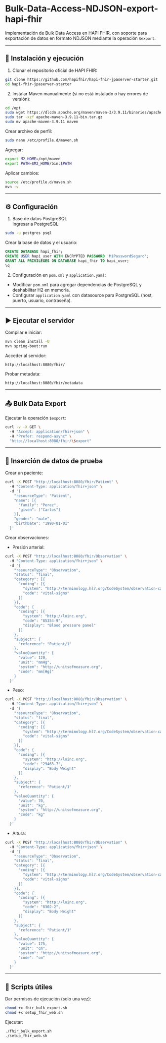 # Bulk-Data-Access-NDJSON-export-hapi-fhir  
Implementación de Bulk Data Access en HAPI FHIR, con soporte para exportación de datos en formato NDJSON mediante la operación `$export`.  

---  

## 🚀 Instalación y ejecución  
1. Clonar el repositorio oficial de HAPI FHIR:  
```bash  
git clone https://github.com/hapifhir/hapi-fhir-jpaserver-starter.git  
cd hapi-fhir-jpaserver-starter  
```

2. Instalar Maven manualmente (si no está instalado o hay errores de versión):  
```bash  
cd /opt  
sudo wget https://dlcdn.apache.org/maven/maven-3/3.9.11/binaries/apache-maven-3.9.11-bin.tar.gz  
sudo tar -xzf apache-maven-3.9.11-bin.tar.gz  
sudo mv apache-maven-3.9.11 maven  
```

Crear archivo de perfil:  
```bash  
sudo nano /etc/profile.d/maven.sh  
```
Agregar:  
```bash  
export M2_HOME=/opt/maven  
export PATH=$M2_HOME/bin:$PATH  
```
Aplicar cambios:  
```bash  
source /etc/profile.d/maven.sh  
mvn -v  
```

---  

## ⚙️ Configuración  

1. Base de datos PostgreSQL  
Ingresar a PostgreSQL:  
```bash  
sudo -u postgres psql  
```
Crear la base de datos y el usuario:  
```sql  
CREATE DATABASE hapi_fhir;  
CREATE USER hapi_user WITH ENCRYPTED PASSWORD 'MiPasswordSeguro';  
GRANT ALL PRIVILEGES ON DATABASE hapi_fhir TO hapi_user;  
\q  
```

2. Configuración en `pom.xml` y `application.yaml`:  
- Modificar `pom.xml` para agregar dependencias de PostgreSQL y deshabilitar H2 en memoria.  
- Configurar `application.yaml` con datasource para PostgreSQL (host, puerto, usuario, contraseña).  

---  

## ▶️ Ejecutar el servidor  
Compilar e iniciar:  
```bash  
mvn clean install -U  
mvn spring-boot:run  
```
Acceder al servidor:  
```
http://localhost:8080/fhir/
```
Probar metadata:  
```
http://localhost:8080/fhir/metadata
```

---  

## 📤 Bulk Data Export  
Ejecutar la operación `$export`:  
```bash  
curl -v -X GET \  
  -H "Accept: application/fhir+json" \  
  -H "Prefer: respond-async" \  
  "http://localhost:8080/fhir/\$export"  
```

---  

## 🧪 Inserción de datos de prueba  

Crear un paciente:  
```bash  
curl -X POST "http://localhost:8080/fhir/Patient" \  
  -H "Content-Type: application/fhir+json" \  
  -d '{  
    "resourceType": "Patient",  
    "name": [{  
      "family": "Perez",  
      "given": ["Carlos"]  
    }],  
    "gender": "male",  
    "birthDate": "1990-01-01"  
  }'  
```

Crear observaciones:  

- Presión arterial:  
```bash  
curl -X POST "http://localhost:8080/fhir/Observation" \  
  -H "Content-Type: application/fhir+json" \  
  -d '{  
    "resourceType": "Observation",  
    "status": "final",  
    "category": [{  
      "coding": [{  
        "system": "http://terminology.hl7.org/CodeSystem/observation-category",  
        "code": "vital-signs"  
      }]  
    }],  
    "code": {  
      "coding": [{  
        "system": "http://loinc.org",  
        "code": "85354-9",  
        "display": "Blood pressure panel"  
      }]  
    },  
    "subject": {  
      "reference": "Patient/1"  
    },  
    "valueQuantity": {  
      "value": 120,  
      "unit": "mmHg",  
      "system": "http://unitsofmeasure.org",  
      "code": "mm[Hg]"  
    }  
  }'  
```

- Peso:  
```bash  
curl -X POST "http://localhost:8080/fhir/Observation" \  
  -H "Content-Type: application/fhir+json" \  
  -d '{  
    "resourceType": "Observation",  
    "status": "final",  
    "category": [{  
      "coding": [{  
        "system": "http://terminology.hl7.org/CodeSystem/observation-category",  
        "code": "vital-signs"  
      }]  
    }],  
    "code": {  
      "coding": [{  
        "system": "http://loinc.org",  
        "code": "29463-7",  
        "display": "Body Weight"  
      }]  
    },  
    "subject": {  
      "reference": "Patient/1"  
    },  
    "valueQuantity": {  
      "value": 70,  
      "unit": "kg",  
      "system": "http://unitsofmeasure.org",  
      "code": "kg"  
    }  
  }'  
```

- Altura:  
```bash  
curl -X POST "http://localhost:8080/fhir/Observation" \  
  -H "Content-Type: application/fhir+json" \  
  -d '{  
    "resourceType": "Observation",  
    "status": "final",  
    "category": [{  
      "coding": [{  
        "system": "http://terminology.hl7.org/CodeSystem/observation-category",  
        "code": "vital-signs"  
      }]  
    }],  
    "code": {  
      "coding": [{  
        "system": "http://loinc.org",  
        "code": "8302-2",  
        "display": "Body Height"  
      }]  
    },  
    "subject": {  
      "reference": "Patient/1"  
    },  
    "valueQuantity": {  
      "value": 175,  
      "unit": "cm",  
      "system": "http://unitsofmeasure.org",  
      "code": "cm"  
    }  
  }'  
```

---  

## 🔧 Scripts útiles  
Dar permisos de ejecución (solo una vez):  
```bash  
chmod +x fhir_bulk_export.sh  
chmod +x setup_fhir_web.sh  
```

Ejecutar:  
```bash  
./fhir_bulk_export.sh  
./setup_fhir_web.sh  
```

